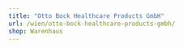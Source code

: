 ```yaml
---
title: "Otto Bock Healthcare Products GmbH"
url: /wien/otto-bock-healthcare-products-gmbh/
shop: Warenhaus
---
```

